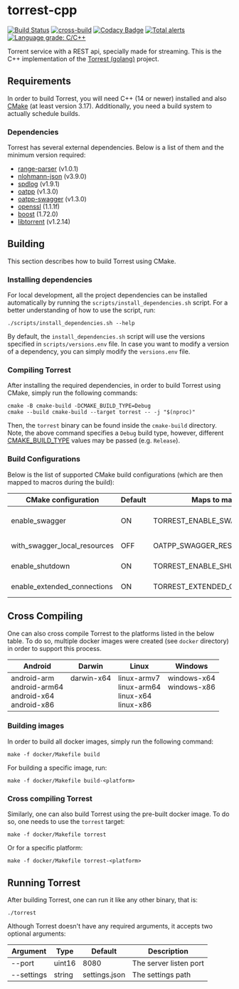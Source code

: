 # torrest-cpp

[![Build Status](https://github.com/i96751414/torrest-cpp/actions/workflows/build.yml/badge.svg)](https://github.com/i96751414/torrest-cpp/actions/workflows/build.yml)
[![cross-build](https://github.com/i96751414/torrest-cpp/actions/workflows/cross.yml/badge.svg)](https://github.com/i96751414/torrest-cpp/actions/workflows/cross.yml)
[![Codacy Badge](https://app.codacy.com/project/badge/Grade/f16ca71d4f034660ac593fafce2479b7)](https://www.codacy.com/gh/i96751414/torrest-cpp/dashboard?utm_source=github.com&amp;utm_medium=referral&amp;utm_content=i96751414/torrest-cpp&amp;utm_campaign=Badge_Grade)
[![Total alerts](https://img.shields.io/lgtm/alerts/g/i96751414/torrest-cpp.svg?logo=lgtm&logoWidth=18)](https://lgtm.com/projects/g/i96751414/torrest-cpp/alerts/)
[![Language grade: C/C++](https://img.shields.io/lgtm/grade/cpp/g/i96751414/torrest-cpp.svg?logo=lgtm&logoWidth=18)](https://lgtm.com/projects/g/i96751414/torrest-cpp/context:cpp)

Torrent service with a REST api, specially made for streaming. This is the C++ implementation of the
[Torrest (golang)](https://github.com/i96751414/torrest) project.

## Requirements

In order to build Torrest, you will need C++ (14 or newer) installed and also [CMake](https://cmake.org/) (at least
version 3.17). Additionally, you need a build system to actually schedule builds.

### Dependencies

Torrest has several external dependencies. Below is a list of them and the minimum version required:

-   [range-parser](https://github.com/i96751414/range-parser-cpp) (v1.0.1)
-   [nlohmann-json](https://github.com/nlohmann/json) (v3.9.0)
-   [spdlog](https://github.com/gabime/spdlog) (v1.9.1)
-   [oatpp](https://github.com/oatpp/oatpp) (v1.3.0)
-   [oatpp-swagger](https://github.com/oatpp/oatpp-swagger) (v1.3.0)
-   [openssl](https://www.openssl.org) (1.1.1f)
-   [boost](https://www.boost.org) (1.72.0)
-   [libtorrent](https://github.com/arvidn/libtorrent) (v1.2.14)

## Building

This section describes how to build Torrest using CMake.

### Installing dependencies

For local development, all the project dependencies can be installed automatically by running the
`scripts/install_dependencies.sh` script. For a better understanding of how to use the script, run:

```shell
./scripts/install_dependencies.sh --help
```

By default, the `install_dependencies.sh` script will use the versions specified in `scripts/versions.env` file. In case
you want to modify a version of a dependency, you can simply modify the `versions.env` file.

### Compiling Torrest

After installing the required dependencies, in order to build Torrest using CMake, simply run the following commands:

```shell
cmake -B cmake-build -DCMAKE_BUILD_TYPE=Debug
cmake --build cmake-build --target torrest -- -j "$(nproc)"
```

Then, the `torrest` binary can be found inside the `cmake-build` directory. Note, the above command specifies a `Debug`
build type, however, different [CMAKE_BUILD_TYPE](https://cmake.org/cmake/help/latest/variable/CMAKE_BUILD_TYPE.html)
values may be passed (e.g. `Release`).

### Build Configurations

Below is the list of supported CMake build configurations (which are then mapped to macros during the build):

|CMake configuration|Default|Maps to macro|Description|
|---|---|---|---|
|enable_swagger|ON|TORREST_ENABLE_SWAGGER|Enables swagger on http://localhost:8080/swagger/ui endpoint|
|with_swagger_local_resources|OFF|OATPP_SWAGGER_RES_PATH|Sets the swagger resources path to the oatpp-swagger directory|
|enable_shutdown|ON|TORREST_ENABLE_SHUTDOWN|Enables the shutdown endpoint (http://localhost:8080/shutdown)|
|enable_extended_connections|ON|TORREST_EXTENDED_CONNECTIONS|Enables oatpp extended connections|

## Cross Compiling

One can also cross compile Torrest to the platforms listed in the below table. To do so, multiple docker images were
created (see `docker` directory) in order to support this process.

|Android|Darwin|Linux|Windows|
|-------|------|-----|-------|
|android-arm<br/>android-arm64<br/>android-x64<br/>android-x86<br/>|darwin-x64<br/><br/><br/><br/>|linux-armv7<br/>linux-arm64<br/>linux-x64<br/>linux-x86|windows-x64<br/>windows-x86<br/><br/><br/>|

### Building images

In order to build all docker images, simply run the following command:

```shell
make -f docker/Makefile build
```

For building a specific image, run:

```shell
make -f docker/Makefile build-<platform>
```

### Cross compiling Torrest

Similarly, one can also build Torrest using the pre-built docker image. To do so, one needs to use the `torrest` target:

```shell
make -f docker/Makefile torrest
```

Or for a specific platform:

```shell
make -f docker/Makefile torrest-<platform>
```

## Running Torrest

After building Torrest, one can run it like any other binary, that is:

```shell
./torrest
```

Although Torrest doesn't have any required arguments, it accepts two optional arguments:

|Argument|Type|Default|Description|
|---|---|---|---|
|--port|uint16|8080|The server listen port|
|--settings|string|settings.json|The settings path|
